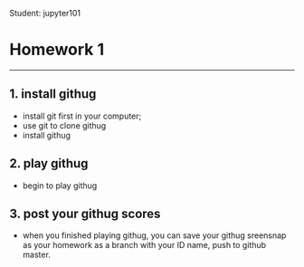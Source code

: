 Student: jupyter101

# Homework 1
---

## 1. install githug
- install git first in your computer;
- use git to clone githug
- install githug

## 2. play githug
- begin to play githug

## 3. post your githug scores
- when you finished playing githug, you can save your githug sreensnap as your homework as a branch with your ID name, push to github master.


